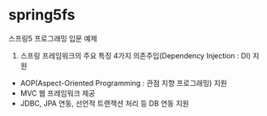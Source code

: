 # spring5fs
스프링5 프로그래밍 입문 예제

1. 스프링 프레임워크의 주요 특징 4가지
   의존주입(Dependency Injection : DI) 지원
  - AOP(Aspect-Oriented Programming : 관점 지향 프로그래밍) 지원
  - MVC 웹 프레임워크 제공
  - JDBC, JPA 연동, 선언적 트랜잭션 처리 등 DB 연동 지원
